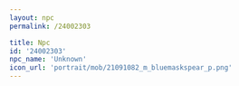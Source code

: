 ```yaml
---
layout: npc
permalink: /24002303

title: Npc
id: '24002303'
npc_name: 'Unknown'
icon_url: 'portrait/mob/21091082_m_bluemaskspear_p.png'
---
```

